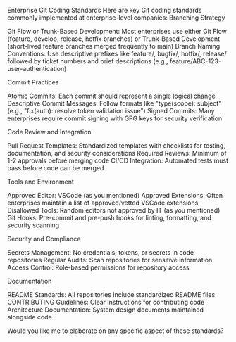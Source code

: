 Enterprise Git Coding Standards
Here are key Git coding standards commonly implemented at enterprise-level companies:
Branching Strategy

Git Flow or Trunk-Based Development: Most enterprises use either Git Flow (feature, develop, release, hotfix branches) or Trunk-Based Development (short-lived feature branches merged frequently to main)
Branch Naming Conventions: Use descriptive prefixes like feature/, bugfix/, hotfix/, release/ followed by ticket numbers and brief descriptions (e.g., feature/ABC-123-user-authentication)

Commit Practices

Atomic Commits: Each commit should represent a single logical change
Descriptive Commit Messages: Follow formats like "type(scope): subject" (e.g., "fix(auth): resolve token validation issue")
Signed Commits: Many enterprises require commit signing with GPG keys for security verification

Code Review and Integration

Pull Request Templates: Standardized templates with checklists for testing, documentation, and security considerations
Required Reviews: Minimum of 1-2 approvals before merging code
CI/CD Integration: Automated tests must pass before code can be merged

Tools and Environment

Approved Editor: VSCode (as you mentioned)
Approved Extensions: Often enterprises maintain a list of approved/vetted VSCode extensions
Disallowed Tools: Random editors not approved by IT (as you mentioned)
Git Hooks: Pre-commit and pre-push hooks for linting, formatting, and security scanning

Security and Compliance

Secrets Management: No credentials, tokens, or secrets in code repositories
Regular Audits: Scan repositories for sensitive information
Access Control: Role-based permissions for repository access

Documentation

README Standards: All repositories include standardized README files
CONTRIBUTING Guidelines: Clear instructions for contributing code
Architecture Documentation: System design documents maintained alongside code

Would you like me to elaborate on any specific aspect of these standards?
